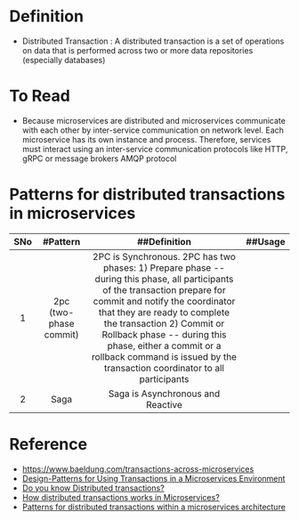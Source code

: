 # Definition
* Distributed Transaction : A distributed transaction is a set of operations on data that is performed across two or more data repositories (especially databases)

# To Read
* Because microservices are distributed and microservices communicate with each other by inter-service communication on network level. Each microservice has its own instance and process. Therefore, services must interact using an inter-service communication protocols like HTTP, gRPC or message brokers AMQP protocol

# Patterns for distributed transactions in microservices
|SNo| #Pattern  | ##Definition |##Usage |
| :---: | :---: | :---: |:---: |
| 1 | 2pc (two-phase commit) | 2PC is Synchronous. 2PC has two phases: 1) Prepare phase -- during this phase, all participants of the transaction prepare for commit and notify the coordinator that they are ready to complete the transaction 2) Commit or Rollback phase -- during this phase, either a commit or a rollback command is issued by the transaction coordinator to all participants| |
| 2 | Saga |Saga is Asynchronous and Reactive | |


# Reference
* https://www.baeldung.com/transactions-across-microservices
* [Design-Patterns for Using Transactions in a Microservices Environment](https://www.youtube.com/watch?v=HF1RhHx_gu8)
* [Do you know Distributed transactions?](https://www.youtube.com/watch?v=1vjOv_f9L8I)
* [How distributed transactions works in Microservices?](https://www.youtube.com/watch?v=k925c1WN2LA)
* [Patterns for distributed transactions within a microservices architecture](https://developers.redhat.com/blog/2018/10/01/patterns-for-distributed-transactions-within-a-microservices-architecture#)
